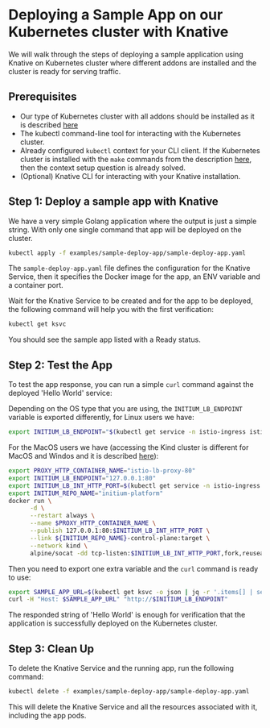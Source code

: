 # Deploying a Sample App on our Kubernetes cluster with Knative

We will walk through the steps of deploying a sample application using Knative on Kubernetes cluster where different addons are installed and the cluster is ready for serving traffic.

## Prerequisites

- Our type of Kubernetes cluster with all addons should be installed as it is described [here](https://github.com/nearform/initium-platform#readme)
- The kubectl command-line tool for interacting with the Kubernetes cluster.
- Already configured `kubectl` context for your CLI client. If the Kubernetes cluster is installed with the `make` commands from the description [here](https://github.com/nearform/initium-platform#readme), then the context setup question is already solved.
- (Optional) Knative CLI for interacting with your Knative installation.

## Step 1: Deploy a sample app with Knative

We have a very simple Golang application where the output is just a simple string. With only one single command that app will be deployed on the cluster.

```bash
kubectl apply -f examples/sample-deploy-app/sample-deploy-app.yaml
```

The `sample-deploy-app.yaml` file defines the configuration for the Knative Service, then it specifies the Docker image for the app, an ENV variable and a container port.

Wait for the Knative Service to be created and for the app to be deployed, the following command will help you with the first verification:

```bash
kubectl get ksvc
```

You should see the sample app listed with a Ready status.

## Step 2: Test the App

To test the app response, you can run a simple `curl` command against the deployed 'Hello World' service:

Depending on the OS type that you are using, the `INITIUM_LB_ENDPOINT` variable is exported differently, for Linux users we have:

```bash
export INITIUM_LB_ENDPOINT="$(kubectl get service -n istio-ingress istio-ingressgateway -o go-template='{{(index .status.loadBalancer.ingress 0).ip}}'):80"
```

For the MacOS users we have (accessing the Kind cluster is different for MacOS and Windos and it is described [here](https://kind.sigs.k8s.io/docs/user/loadbalancer/)):

```bash
export PROXY_HTTP_CONTAINER_NAME="istio-lb-proxy-80"
export INITIUM_LB_ENDPOINT="127.0.0.1:80"
export INITIUM_LB_INT_HTTP_PORT=$(kubectl get service -n istio-ingress istio-ingressgateway -o go-template='{{range .spec.ports}}{{if (eq .port 80)}}{{.nodePort}}{{end}}{{end}}')
export INITIUM_REPO_NAME="initium-platform"
docker run \
      -d \
      --restart always \
      --name $PROXY_HTTP_CONTAINER_NAME \
      --publish 127.0.0.1:80:$INITIUM_LB_INT_HTTP_PORT \
      --link ${INITIUM_REPO_NAME}-control-plane:target \
      --network kind \
      alpine/socat -dd tcp-listen:$INITIUM_LB_INT_HTTP_PORT,fork,reuseaddr tcp-connect:target:$INITIUM_LB_INT_HTTP_PORT
```

Then you need to export one extra variable and the `curl` command is ready to use:

```bash
export SAMPLE_APP_URL=$(kubectl get ksvc -o json | jq -r '.items[] | select(.metadata.name == "helloworld") | .status.url'  | sed 's#http://##')
curl -H "Host: $SAMPLE_APP_URL" "http://$INITIUM_LB_ENDPOINT"
```

The responded string of 'Hello World' is enough for verification that the application is successfully deployed on the Kubernetes cluster.

## Step 3: Clean Up

To delete the Knative Service and the running app, run the following command:

```bash
kubectl delete -f examples/sample-deploy-app/sample-deploy-app.yaml
```

This will delete the Knative Service and all the resources associated with it, including the app pods.
